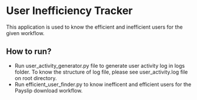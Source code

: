 # User Inefficiency Tracker

This application is used to know the efficient and inefficient users for the given workflow.

## How to run?

- Run user_activity_generator.py file to generate user activity log in logs folder. To know the structure of log file, please see user_activity.log file on root directory.
- Run efficient_user_finder.py to know inefficent and efficient users for the Payslip download workflow.

